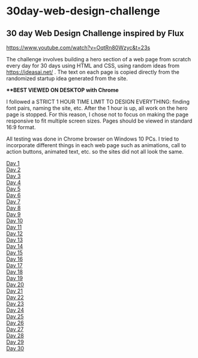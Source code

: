 # 30day-web-design-challenge
<b><h2>30 day Web Design Challenge inspired by Flux</h2></b>
https://www.youtube.com/watch?v=OqtRn80Wzyc&t=23s

The challenge involves building a hero section of a web page from scratch every day for 30 days using HTML and CSS,
using random ideas from https://ideasai.net/ . The text on each page is copied directly from the randomized startup idea generated from the site.
<p><b>**BEST VIEWED ON DESKTOP with Chrome</b>
<p>I followed a STRICT 1 HOUR TIME LIMIT TO DESIGN EVERYTHING: finding font pairs, naming the site, etc. After the 1 hour is up, all work on the hero page is stopped.
For this reason, I chose not to focus on making the page responsive to fit multiple screen sizes. Pages should be viewed in standard 16:9 format.

<p>All testing was done in Chrome browser on Windows 10 PCs. I tried to incorporate different things in each web page such as animations, call to action buttons, animated text, etc. so the sites did not all look the same.

<a href="https://jeremiahdmoore.github.io/30day-web-design-challenge/day1/hero.html"> Day 1 </a><br>
<a href="https://jeremiahdmoore.github.io/30day-web-design-challenge/day2/hero.html"> Day 2 </a><br>
<a href="https://jeremiahdmoore.github.io/30day-web-design-challenge/day3/hero.html"> Day 3 </a><br>
<a href="https://jeremiahdmoore.github.io/30day-web-design-challenge/day4/hero.html"> Day 4 </a><br>
<a href="https://jeremiahdmoore.github.io/30day-web-design-challenge/day5/hero.html"> Day 5 </a><br>
<a href="https://jeremiahdmoore.github.io/30day-web-design-challenge/day6/hero.html"> Day 6 </a><br>
<a href="https://jeremiahdmoore.github.io/30day-web-design-challenge/day7/hero.html"> Day 7 </a><br>
<a href="https://jeremiahdmoore.github.io/30day-web-design-challenge/day8/hero.html"> Day 8 </a><br>
<a href="https://jeremiahdmoore.github.io/30day-web-design-challenge/day9/hero.html"> Day 9 </a><br>
<a href="https://jeremiahdmoore.github.io/30day-web-design-challenge/day10/hero.html"> Day 10 </a><br>
<a href="https://jeremiahdmoore.github.io/30day-web-design-challenge/day11/hero.html"> Day 11 </a><br>
<a href="https://jeremiahdmoore.github.io/30day-web-design-challenge/day12/hero.html"> Day 12 </a><br>
<a href="https://jeremiahdmoore.github.io/30day-web-design-challenge/day13/hero.html"> Day 13 </a><br>
<a href="https://jeremiahdmoore.github.io/30day-web-design-challenge/day14/hero.html"> Day 14 </a><br>
<a href="https://jeremiahdmoore.github.io/30day-web-design-challenge/day15/hero.html"> Day 15 </a><br>
<a href="https://jeremiahdmoore.github.io/30day-web-design-challenge/day16/hero.html"> Day 16</a><br>
<a href="https://jeremiahdmoore.github.io/30day-web-design-challenge/day17/hero.html"> Day 17</a><br>
<a href="https://jeremiahdmoore.github.io/30day-web-design-challenge/day18/hero.html"> Day 18</a><br>
<a href="https://jeremiahdmoore.github.io/30day-web-design-challenge/day19/hero.html"> Day 19 </a><br>
<a href="https://jeremiahdmoore.github.io/30day-web-design-challenge/day20/hero.html"> Day 20 </a><br>
<a href="https://jeremiahdmoore.github.io/30day-web-design-challenge/day21/hero.html"> Day 21</a><br>
<a href="https://jeremiahdmoore.github.io/30day-web-design-challenge/day22/hero.html"> Day 22 </a><br>
<a href="https://jeremiahdmoore.github.io/30day-web-design-challenge/day23/hero.html"> Day 23 </a><br>
<a href="https://jeremiahdmoore.github.io/30day-web-design-challenge/day24/hero.html"> Day 24 </a><br>
<a href="https://jeremiahdmoore.github.io/30day-web-design-challenge/day25/hero.html"> Day 25 </a><br>
<a href="https://jeremiahdmoore.github.io/30day-web-design-challenge/day26/hero.html"> Day 26 </a><br>
<a href="https://jeremiahdmoore.github.io/30day-web-design-challenge/day27/hero.html"> Day 27 </a><br>
<a href="https://jeremiahdmoore.github.io/30day-web-design-challenge/day28/hero.html"> Day 28</a><br>
<a href="https://jeremiahdmoore.github.io/30day-web-design-challenge/day29/hero.html"> Day 29</a><br>
<a href="https://jeremiahdmoore.github.io/30day-web-design-challenge/day30/hero.html"> Day 30 </a><br>





